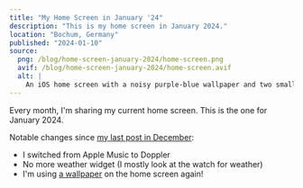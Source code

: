 ```yaml
---
title: "My Home Screen in January '24"
description: "This is my home screen in January 2024."
location: "Bochum, Germany"
published: "2024-01-10"
source:
  png: /blog/home-screen-january-2024/home-screen.png
  avif: /blog/home-screen-january-2024/home-screen.avif
  alt: |
    An iOS home screen with a noisy purple-blue wallpaper and two small widgets at the top: HEY and Doppler. Then there’s three rows of apps: CouchTimes, WhatsApp, Signal, Obsidian, Gentler Streak YNAB, BeReal, Home, Overcast, Calendar, Photos, Camera. The Dock has three apps: Safari, Messages and OmniFocus.
---
```


Every month, I'm sharing my current home screen.
This is the one for January 2024.

<!-- more -->

Notable changes since [my last post in December](/home-screens/2023-12):

- I switched from Apple Music to Doppler
- No more weather widget (I mostly look at the watch for weather)
- I'm using [a wallpaper](https://basicappleguy.com/haberdashery/auroraborealisgradient) on the home screen again!
